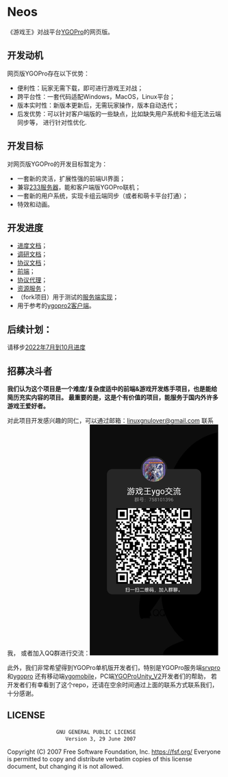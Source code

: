# Neos
《游戏王》对战平台[YGOPro](https://github.com/Fluorohydride/ygopro)的网页版。

## 开发动机
网页版YGOPro存在以下优势：
- 便利性：玩家无需下载，即可进行游戏王对战；
- 跨平台性：一套代码适配Windows，MacOS，Linux平台；
- 版本实时性：新版本更新后，无需玩家操作，版本自动迭代；
- 后发优势：可以针对客户端版的一些缺点，比如缺失用户系统和卡组无法云端同步等，
进行针对性优化.

## 开发目标
对网页版YGOPro的开发目标暂定为：
- 一套新的灵活，扩展性强的前端UI界面；
- 兼容[233服务器](https://ygo233.com/)，能和客户端版YGOPro联机；
- 一套新的用户系统，实现卡组云端同步（或者和萌卡平台打通）；
- 特效和动画。

## 开发进度
- [进度文档](./doc/progress)；
- [调研文档](./doc/investigation)；
- [协议文档](./doc/investigation/protocol.md)；
- [前端](https://github.com/DarkNeos/neos-ts)；
- [协议代理](https://github.com/DarkNeos/ygopro-proxy)；
- [资源服务](https://github.com/DarkNeos/neos-rs)；
- （fork项目）用于测试的[服务端实现](https://github.com/DarkNeos/srvpro)；
- 用于参考的[ygopro2客户端](https://code.mycard.moe/mycard/YGOProUnity_V2)。

## 后续计划：
请移步[2022年7月到10月进度](./doc/progress/2022-07-01_2022-10-07.md)

## 招募决斗者

**我们认为这个项目是一个难度/复杂度适中的前端&游戏开发练手项目，也是能给简历充实内容的项目。
最重要的是，这是个有价值的项目，能服务于国内外许多游戏王爱好者。**

对此项目开发感兴趣的同仁，可以通过邮箱：linuxgnulover@gmail.com 联系我，
或者加入QQ群进行交流：<img src="./assets/ygo_qq.png" width=300 high=300>

此外，我们非常希望得到YGOPro单机版开发者们，特别是YGOPro服务端[srvpro](https://github.com/mycard/srvpro)和[ygopro](https://github.com/mycard/ygopro/tree/server)
还有移动端[ygomobile](https://github.com/mycard/ygomobile)，PC端[YGOProUnity_V2](https://code.mycard.moe/mycard/YGOProUnity_V2)开发者们的帮助，
若开发者们有幸看到了这个repo，还请在空余时间通过上面的联系方式联系我们，十分感谢。

## LICENSE
                    GNU GENERAL PUBLIC LICENSE
                       Version 3, 29 June 2007

 Copyright (C) 2007 Free Software Foundation, Inc. <https://fsf.org/>
 Everyone is permitted to copy and distribute verbatim copies
 of this license document, but changing it is not allowed.
